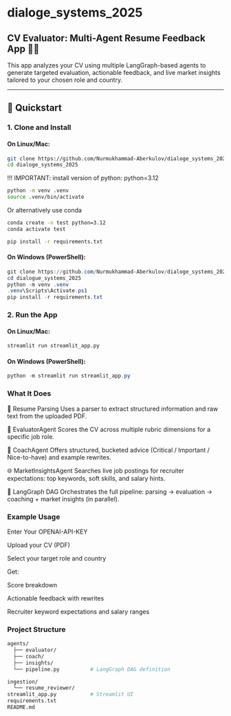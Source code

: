 # dialoge_systems_2025

## CV Evaluator: Multi-Agent Resume Feedback App 📄🤖

This app analyzes your CV using multiple LangGraph-based agents to generate targeted evaluation, actionable feedback, and live market insights tailored to your chosen role and country.

---

## 🚀 Quickstart

### 1. Clone and Install

#### On Linux/Mac:

```bash
git clone https://github.com/Nurmukhammad-Aberkulov/dialoge_systems_2025.git
cd dialoge_systems_2025
```
!!! IMPORTANT: install version of python: python=3.12
```bash
python -m venv .venv
source .venv/bin/activate
```
Or alternatively use conda 
```bash
conda create -n test python=3.12
conda activate test
```

```bash
pip install -r requirements.txt
```

#### On Windows (PowerShell):

```powershell
git clone https://github.com/Nurmukhammad-Aberkulov/dialoge_systems_2025.git
cd dialogue_systems_2025
python -m venv .venv
.venv\Scripts\Activate.ps1
pip install -r requirements.txt
```

### 2. Run the App

#### On Linux/Mac:

```bash
streamlit run streamlit_app.py
```

#### On Windows (PowerShell):

```powershell
python -m streamlit run streamlit_app.py
```

### What It Does

📄 Resume Parsing
Uses a parser to extract structured information and raw text from the uploaded PDF.

🧪 EvaluatorAgent
Scores the CV across multiple rubric dimensions for a specific job role.

🧭 CoachAgent
Offers structured, bucketed advice (Critical / Important / Nice-to-have) and example rewrites.

🌐 MarketInsightsAgent
Searches live job postings for recruiter expectations: top keywords, soft skills, and salary hints.

🔁 LangGraph DAG
Orchestrates the full pipeline: parsing → evaluation → coaching + market insights (in parallel).

### Example Usage
Enter Your OPENAI-API-KEY

Upload your CV (PDF)

Select your target role and country

Get:

Score breakdown

Actionable feedback with rewrites

Recruiter keyword expectations and salary ranges

### Project Structure

```bash
agents/
  ├── evaluator/
  ├── coach/
  ├── insights/
  └── pipeline.py          # LangGraph DAG definition

ingestion/
  └── resume_reviewer/
streamlit_app.py           # Streamlit UI
requirements.txt
README.md

```
